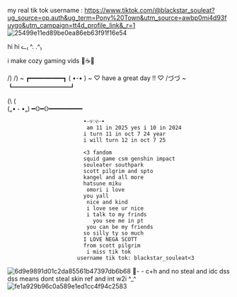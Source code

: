  my real tik tok username : https://www.tiktok.com/@blackstar_souleat?ug_source=op.auth&ug_term=Pony%20Town&utm_source=awbp0mi4d93fuygo&utm_campaign=tt4d_profile_link&_r=1
 ![25499e11ed89be0ea86eb63f91f16e54](https://github.com/user-attachments/assets/940b82ca-2027-4d6d-9bab-9eaa65803d23)

 
 
 hi hi ᓚ₍ ^. .^₎

i make cozy gaming vids 🧸☕🤍

/) /) ~ ┏━━━━━━━━━┓
( •-• ) ~ ♡ have a great day !! ♡
/づづ ~ ┗━━━━━━━━━┛

(\ (\
(„• ֊ •„)
━𝕆━𝕆━━━━━━━━━

                            •┈୨♡୧┈•
                             am 11 in 2025 yes i 10 in 2024 
                            i turn 11 in oct 7 24 year
                            i will turn 12 in oct 7 25 
                 
                            <3 fandom
                            squid game csm genshin impact
                            souleater southpark
                            scott pilgrim and spto
                            kangel and all more
                            hatsune miku
                             omori i love
                            you yall 
                             nice and kind
                             i love see ur nice
                             i talk to my frinds
                               you see me in pt
                             you can be my friends
                            so silly ty so much
                            I LOVE NEGA SCOTT 
                            from scott pilgrim
                             i miss tik tok
                          username tik tok: blackstar_souleat<3
![6d9e9891d01c2da85561b47397db6b68](https://github.com/user-attachments/assets/a3479f69-d16a-411a-bf94-feb7ffbf7a8e) 
🍰- - c+h and no steal and idc dss dss means dont steal skin ref and int w2i ^_^
![fe1a929b96c0a589e1ed1cc4f94c2583](https://github.com/user-attachments/assets/01e3165c-d3df-49d7-8551-76ee8ec5882e)
